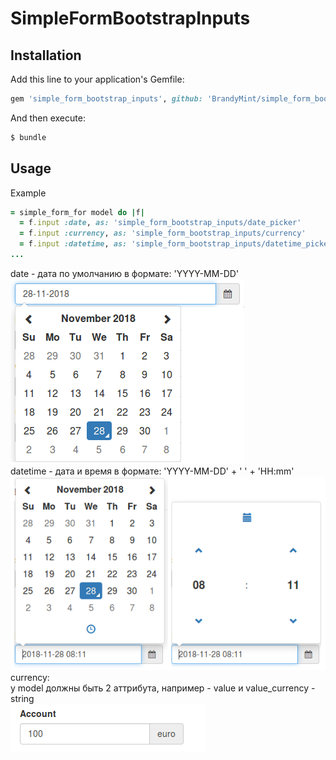 # SimpleFormBootstrapInputs

## Installation
Add this line to your application's Gemfile:

```ruby
gem 'simple_form_bootstrap_inputs', github: 'BrandyMint/simple_form_bootstrap_inputs'
```

And then execute:
```bash
$ bundle
```

## Usage
Example
```ruby
= simple_form_for model do |f|
  = f.input :date, as: 'simple_form_bootstrap_inputs/date_picker'
  = f.input :currency, as: 'simple_form_bootstrap_inputs/currency'
  = f.input :datetime, as: 'simple_form_bootstrap_inputs/datetime_picker'
...
```
date - дата по умолчанию в формате: 'YYYY-MM-DD'\
![date](/doc/date.png)\
datetime - дата и время в формате: 'YYYY-MM-DD' + ' ' + 'HH:mm'\
![datetime](/doc/datetime.png)\
currency:\
у model должны быть 2 аттрибута, например - value и value_currency - string\
![currency](/doc/currency.png)
